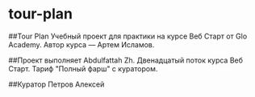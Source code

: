 # tour-plan

##Tour Plan
Учебный проект для практики на курсе Веб Старт от Glo Academy. Автор курса — Артем Исламов.

##Проект выполняет
Abdulfattah Zh. Двенадцатый поток курса Веб Старт.
Тариф "Полный фарш" с куратором.

##Куратор
Петров Алексей
